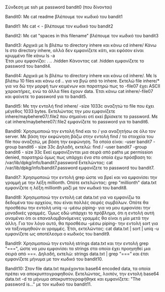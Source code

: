 Σύνδεση με ssh με password bandit0 (που δίνονται)

Bandit0: Με cat readme βλέπουμε τον κωδικό του bandit1

Bandit1: Με cat < - βλέπουμε τον κωδικό του bandit2

Bandit2: Με cat "spaces in this filename" βλέπουμε τον κωδικό του bandit3

Bandit3: Αρχικά με ls βλέπω το directory inhere και κάνω cd inhere/
         Κάνω ls στο directory inhere, αλλά δεν εμφανίζετε κάτι, και εφόσον είναι κρυμμένο file κάνω ls -a	 
         Έτσι μου εμφανίζει: . .. .hidden
	       Κάνοντας cat .hidden εμφανίζετε το password του bandit4.

Bandit4: Αρχικά με ls βλέπω το directory inhere και κάνω cd inhere/.
         Με ls βλέπω 10 files και κάνω cd .. για να βγώ από το inhere.
         Εκτελώ file inhere/* για να δώ την μορφή των κειμένων και παρατηρώ πως το -file07 έχει ASCII χαρακτήρες, ενώ τα άλλα files έχουν data.
         Έτσι κάνω cat inhere/-file07 και φαίνετε το password για το bandit5.

Bandit5: Με την εντολή find inhere/ -size 1033c αναζητώ το file που έχει μέγεθος 1033 bytes.
         Εκτελώντας την μου εμφανίζετε inhere/maybehere07/.file2 που σημαίνει οτί εκεί βρίσκετε το password.
         Με cat inhere/maybehere07/.file2 εμφανίζετε το password για το bandit6.

Bandit6: Χρησιμοποιώ την εντολή find και το / για αναζητήσω σε όλο τον server. 
         Με βάση την εκφώνηση βάζω στην εντολή find / τα στοιχεία του file που αναζητώ, με βάση την εκφώνηση.
         Τα οποία είναι: -user bandit7 -group bandit6 - size 33c
         Δηλαδή, εκτελώ: find / -user bandit7 -group bandit6 - size 33c
         Εκεί εμφανίζονται μια σειρά από paths με permission denied, παρατηρώ όμως πως υπάρχει ένα στο οποία έχω πρόσβαση το: /var/lib/dpkg/info/bandit7.password
         Εκτελώντας: cat /var/lib/dpkg/info/bandit7.password εμφανίζετε το password του bandit7.

Bandit7: Χρησιμοποιώ την εντολή grep ώστε να βρεί και να εμφανίσει την γραμμή με την λέξη millionth.
         Οπότε εκτελώντας: grep "millionth" data.txt εμφανίζετε η λέξη millionth μαζί με τον κωδικό του bandit8.

Bandit8: Χρησιμοποιώ την εντολή cat data.txt για να εμφανίζω τα δεδομένα του αρχείου, που είναι πολλές σειρές συμβόλων.
         Οπότε θα προσθέσω την εντολή uniq -u -μέσω piping- για να μου εμφανίσει την μοναδικές γραμμές.
         Όμως εδώ υπάρχει το πρόβλημα, ότι η εντολή αυτή αναμένει ότι οι επαναλαμβανόμενες γραμμές θα είναι η μία μετά την άλλη.
         Για τον λόγο αυτό, θα προσθέσω -μέσω piping- την εντολή sort για να ταξινομηθούν οι γραμμές.
         Έτσι, εκτελώντας: cat data.txt | sort | uniq -u εμφανίζετε ως αποτέλεσμα ο κωδικός του bandit9.

Bandit9: Χρησιμοποιώ την εντολή strings data.txt και την εντολή grep "===", ώστε να μου εμφανίσει τα strings στα οποία έχει προηγηθεί μια σειρά από ===. 
         Δηλαδή, εκτελώ: strings data.txt | grep "===" και έτσι εμφανίζετε μήνυμα με τον κωδικό του bandit10.

Bandit10: Στον file data.txt περιέχονται base64 encoded data, τα οποία πρέπει να αποκρυπτογραφηθούν. 
          Εκτελώντας, λοιπόν, την εντολή base64 data.txt -d το μήνυμα αποκρυπτογραφήθηκε και εμφανίζετε: "The password is..." με τον κωδικό του bandit11.
           
         
